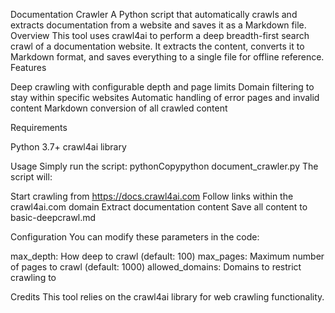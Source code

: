 Documentation Crawler
A Python script that automatically crawls and extracts documentation from a website and saves it as a Markdown file.
Overview
This tool uses crawl4ai to perform a deep breadth-first search crawl of a documentation website. It extracts the content, converts it to Markdown format, and saves everything to a single file for offline reference.
Features

Deep crawling with configurable depth and page limits
Domain filtering to stay within specific websites
Automatic handling of error pages and invalid content
Markdown conversion of all crawled content

Requirements

Python 3.7+
crawl4ai library

Usage
Simply run the script:
pythonCopypython document_crawler.py
The script will:

Start crawling from https://docs.crawl4ai.com
Follow links within the crawl4ai.com domain
Extract documentation content
Save all content to basic-deepcrawl.md

Configuration
You can modify these parameters in the code:

max_depth: How deep to crawl (default: 100)
max_pages: Maximum number of pages to crawl (default: 1000)
allowed_domains: Domains to restrict crawling to

Credits
This tool relies on the crawl4ai library for web crawling functionality.
